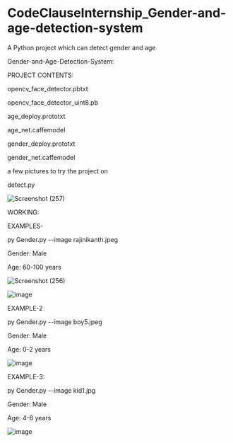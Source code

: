 # CodeClauseInternship_Gender-and-age-detection-system
A Python project which can detect gender and age

Gender-and-Age-Detection-System:

PROJECT CONTENTS:

opencv_face_detector.pbtxt

opencv_face_detector_uint8.pb

age_deploy.prototxt

age_net.caffemodel

gender_deploy.prototxt

gender_net.caffemodel

a few pictures to try the project on

detect.py

![Screenshot (257)](https://github.com/RuthwikaShivani-27/CodeClauseInternship_Gender-and-age-detection-system/assets/129144213/d5704b10-175b-4e06-aad0-e0d54ef269f3)


WORKING:

EXAMPLES-

py Gender.py --image rajinikanth.jpeg

Gender: Male

Age: 60-100 years

![Screenshot (256)](https://github.com/RuthwikaShivani-27/CodeClauseInternship_Gender-and-age-detection-system/assets/129144213/4726c6dc-6404-4f8c-961f-904b621de0b1)

![image](https://github.com/RuthwikaShivani-27/CodeClauseInternship_Gender-and-age-detection-system/assets/129144213/4446383d-a349-4c5a-bc6b-f3d2e1fddb40)


EXAMPLE-2


py Gender.py --image boy5.jpeg

Gender: Male

Age: 0-2 years

![image](https://github.com/RuthwikaShivani-27/CodeClauseInternship_Gender-and-age-detection-system/assets/129144213/37e2d08a-1fa9-43d0-91e0-29340b388829)

EXAMPLE-3:

py Gender.py --image kid1.jpg 

Gender: Male

Age: 4-6 years

![image](https://github.com/RuthwikaShivani-27/CodeClauseInternship_Gender-and-age-detection-system/assets/129144213/1be5fd81-f7ff-4712-950c-4d30988e78f0)

